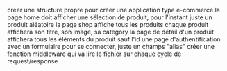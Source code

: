 créer une structure propre pour créer une application type e-commerce
la page home doit afficher une sélection de produit, pour l'instant juste un produit aléatoire
la page shop affiche tous les produits
chaque produit affichera son titre, son image, sa category
la page de détail d'un produit affichera tous les éléments du produit sauf l'id
une page d'authentification avec un formulaire pour se connecter, juste un champs "alias"
créer une fonction middleware qui va lire le fichier sur chaque cycle de request/response